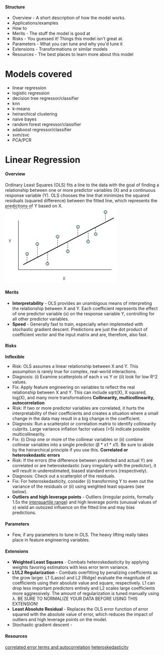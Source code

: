 
#### Structure
- Overview - A short description of how the model works.
- Applications/examples
- How to
- Merits - The stuff the model is good at
- Risks - You guessed it! Things this model isn't great at.
- Parameters - What you can tune and why you'd tune it
- Extensions - Transformations or similar models
- Resources - The best places to learn more about this model

# Models covered
- linear regression
- logistic regression
- decision tree regressor/classifier
- knn
- k-means
- heirarchical clustering
- naive bayes
- random forest regressor/classifier
- adaboost regressor/classifier
- svm/svc
- PCA/PCR

# Linear Regression
#### Overview
Ordinary Least Squares (OLS) fits a line to the data with the goal of finding a relationship between one or more predictor variables (X) and a continuous response variable (Y). OLS chooses the line that minimizes the squared residuals (squared difference) between the fitted line, which represents the predictions of Y based on X.
![alt text](assets/linear_regression.png)

#### Merits
- __Interpretability__ - OLS provides an unambigous means of interpreting the relationship between X and Y. Each coefficient represents the effect of one predictor variable (x) on the response variable Y, controlling for all other predictor variables.
- __Speed__ - Generally fast to train, especially when implemeted with stochastic gradient descent. Predictions are just the dot product of coefficient vector and the input matrix and are, therefore, also fast.

#### Risks
__Inflexible__
- Risk: OLS assumes a linear relationship between X and Y. This assumption is rarely true for complex, real-world interactions. 
- Diagnosis: (i) Examine scatterplots of each x vs Y or (ii) look for low R^2 values.
- Fix: Apply feature engineering on variables to reflect the real relationship between X and Y. This can include sqrt(X), X squared, log(X), and many more transformations
__Collinearity, multicollinearity, autocorrelation__ 
- Risk: If two or more predictor variables are correlated, it hurts the interpretability  of their coefficients and creates a situation where a small change in the data may result in a big change in the coefficient.
- Diagnosis: Run a scatterplot or correlation matrix to identify collinearity culprits. Large variance inflation factor values (>5) indicate possible multicollinearity.
- Fix: (i) Drop one or more of the collinear variables or (ii) combine collinear variables into a single predictor (β * x1 * x1). Be sure to abide by the heirarchical principle if you use this.
__Correlated or heteroskedastic errors__ 
- Risk: If the errors (the difference between predicted and actual Y) are correlated or are heteroskedastic (vary irregularly with the predictor), it will result in underestimated, biased standard errors (respectively).
- Diagnosis: Check out a scatterplot of the residuals.
- Fix: For heteroskedasticity, consider (i) transforming Y to even out the variance of the residuals or (ii) using weighted least squares (see below).
- __Outliers and high leverage points__ - Outliers (irregular points, formally 1.5x the [interquartile range](http://www.mathwords.com/o/outlier.htm)) and high leverage points (unusual values of x) wield an outsized influence on the fitted line and may bias predictions.

#### Parameters
- Few, if any parameters to tune in OLS. The heavy lifting really takes place in feature engineering variables.

#### Extensions
- __Weighted Least Squares__ - Combats heteroskedasticity by applying weights favoring estimators with less error term variance.
- __L1/L2 Regularization__ - Combats overfitting by penalizing coefficients as the grow larger. L1 (Lasso) and L2 (Ridge) evaluate the magnitude of coefficients using their absolute value and square, respectively. L1 can drop less important predictors entirely and L2 scales large coefficients more aggressively. The amount of regularization is tuned manually using λ. BE SURE TO NORMALIZE YOUR DATA BEFORE USING THIS EXTENSION! 
- __Least Absolute Residual__ - Replaces the OLS error function of error squared with the absolute value of error, which reduces the impact of outliers and high leverage points on the model. 
- Stochastic gradient descent - 

#### Resources
[correlated error terms and autocorrelation](http://web.stanford.edu/class/stats191/notebooks/Correlated%20errors.pdf)
[heteroskedasticity](http://www.statsmakemecry.com/smmctheblog/confusing-stats-terms-explained-heteroscedasticity-heteroske.html)
